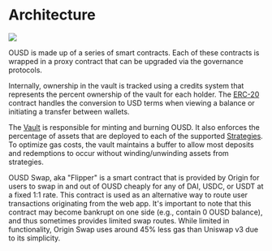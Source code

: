 # Architecture

![](../.gitbook/assets/ousd_docs_graphics_3.png)

OUSD is made up of a series of smart contracts. Each of these contracts is wrapped in a proxy contract that can be upgraded via the governance protocols.

Internally, ownership in the vault is tracked using a credits system that represents the percent ownership of the vault for each holder. The [ERC-20](api/erc-20-1.md) contract handles the conversion to USD terms when viewing a balance or initiating a transfer between wallets.

The [Vault](api/vault.md) is responsible for minting and burning OUSD. It also enforces the percentage of assets that are deployed to each of the supported [Strategies](../core-concepts/supported-strategies/). To optimize gas costs, the vault maintains a buffer to allow most deposits and redemptions to occur without winding/unwinding assets from strategies.

OUSD Swap, aka "Flipper" is a smart contract that is provided by Origin for users to swap in and out of OUSD cheaply for any of DAI, USDC, or USDT at a fixed 1:1 rate. This contract is used as an alternative way to route user transactions originating from the web app. It's important to note that this contract may become bankrupt on one side \(e.g., contain 0 OUSD balance\), and thus sometimes provides limited swap routes. While limited in functionality, Origin Swap uses around 45% less gas than Uniswap v3 due to its simplicity.



